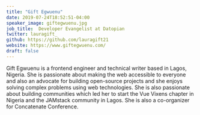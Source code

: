 ```yaml
---
title: "Gift Egwuenu"
date: 2019-07-24T18:52:51-04:00
speaker_image: giftegwuenu.jpg
job_title:  Developer Evangelist at Datopian
twitter: lauragift_
github: https://github.com/lauragift21
website: https://www.giftegwuenu.com/
draft: false
---
```


Gift Egwuenu is a frontend engineer and technical writer based in Lagos, Nigeria. She is passionate about making the web accessible to everyone and also an advocate for building open-source projects and she enjoys solving complex problems using web technologies. She is also passionate about building communities which led her to start the Vue Vixens chapter in Nigeria and the JAMstack community in Lagos. She is also a co-organizer for Concatenate Conference. 